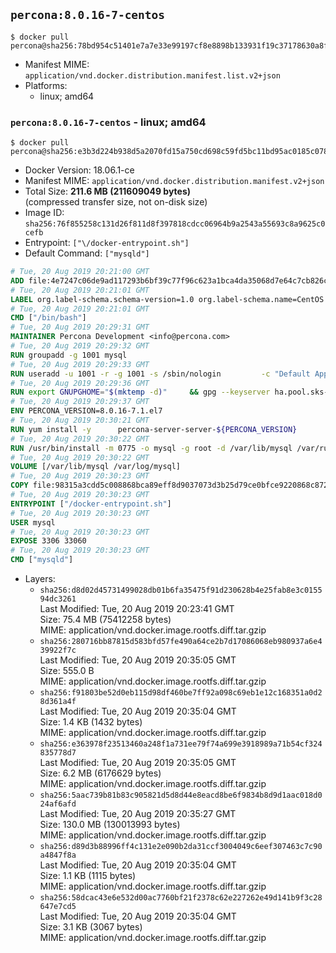 ## `percona:8.0.16-7-centos`

```console
$ docker pull percona@sha256:78bd954c51401e7a7e33e99197cf8e8898b133931f19c37178630a8f9d8cc382
```

-	Manifest MIME: `application/vnd.docker.distribution.manifest.list.v2+json`
-	Platforms:
	-	linux; amd64

### `percona:8.0.16-7-centos` - linux; amd64

```console
$ docker pull percona@sha256:e3b3d224b938d5a2070fd15a750cd698c59fd5bc11bd95ac0185c078ad7e65be
```

-	Docker Version: 18.06.1-ce
-	Manifest MIME: `application/vnd.docker.distribution.manifest.v2+json`
-	Total Size: **211.6 MB (211609049 bytes)**  
	(compressed transfer size, not on-disk size)
-	Image ID: `sha256:76f855258c131d26f811d8f397818cdcc06964b9a2543a55693c8a9625c0cefb`
-	Entrypoint: `["\/docker-entrypoint.sh"]`
-	Default Command: `["mysqld"]`

```dockerfile
# Tue, 20 Aug 2019 20:21:00 GMT
ADD file:4e7247c06de9ad117293b6bf39c77f96c623a1bca4da35068d7e64c7cb826c08 in / 
# Tue, 20 Aug 2019 20:21:01 GMT
LABEL org.label-schema.schema-version=1.0 org.label-schema.name=CentOS Base Image org.label-schema.vendor=CentOS org.label-schema.license=GPLv2 org.label-schema.build-date=20190801
# Tue, 20 Aug 2019 20:21:01 GMT
CMD ["/bin/bash"]
# Tue, 20 Aug 2019 20:29:31 GMT
MAINTAINER Percona Development <info@percona.com>
# Tue, 20 Aug 2019 20:29:32 GMT
RUN groupadd -g 1001 mysql
# Tue, 20 Aug 2019 20:29:33 GMT
RUN useradd -u 1001 -r -g 1001 -s /sbin/nologin 		-c "Default Application User" mysql
# Tue, 20 Aug 2019 20:29:36 GMT
RUN export GNUPGHOME="$(mktemp -d)" 	&& gpg --keyserver ha.pool.sks-keyservers.net --recv-keys 430BDF5C56E7C94E848EE60C1C4CBDCDCD2EFD2A 	&& gpg --export --armor 430BDF5C56E7C94E848EE60C1C4CBDCDCD2EFD2A > ${GNUPGHOME}/RPM-GPG-KEY-Percona 	&& rpmkeys --import ${GNUPGHOME}/RPM-GPG-KEY-Percona /etc/pki/rpm-gpg/RPM-GPG-KEY-CentOS-7 	&& curl -L -o /tmp/percona-release.rpm https://repo.percona.com/yum/percona-release-latest.noarch.rpm 	&& rpmkeys --checksig /tmp/percona-release.rpm 	&& yum install -y /tmp/percona-release.rpm 	&& rm -rf "$GNUPGHOME" /tmp/percona-release.rpm 	&& rpm --import /etc/pki/rpm-gpg/PERCONA-PACKAGING-KEY 	&& percona-release disable all 	&& percona-release setup ps80
# Tue, 20 Aug 2019 20:29:37 GMT
ENV PERCONA_VERSION=8.0.16-7.1.el7
# Tue, 20 Aug 2019 20:30:21 GMT
RUN yum install -y 		percona-server-server-${PERCONA_VERSION} 		percona-server-tokudb-${PERCONA_VERSION} 		percona-server-rocksdb-${PERCONA_VERSION} 		jemalloc 		which 		policycoreutils 	&& yum clean all 	&& rm -rf /var/cache/yum /var/lib/mysql
# Tue, 20 Aug 2019 20:30:22 GMT
RUN /usr/bin/install -m 0775 -o mysql -g root -d /var/lib/mysql /var/run/mysqld /docker-entrypoint-initdb.d 	&& find /etc/my.cnf /etc/my.cnf.d -name '*.cnf' -print0 		| xargs -0 grep -lZE '^(bind-address|log|user)' 		| xargs -rt -0 sed -Ei 's/^(bind-address|log|user)/#&/' 	&& echo '!includedir /etc/my.cnf.d' >> /etc/my.cnf 	&& printf '[mysqld]\nskip-host-cache\nskip-name-resolve\n' > /etc/my.cnf.d/docker.cnf 	&& /usr/bin/install -m 0664 -o mysql -g root /dev/null /etc/sysconfig/mysql 	&& echo "LD_PRELOAD=/usr/lib64/libjemalloc.so.1" >> /etc/sysconfig/mysql 	&& echo "THP_SETTING=never" >> /etc/sysconfig/mysql 	&& chown -R mysql:root /etc/my.cnf /etc/my.cnf.d 	&& chmod -R ug+rwX /etc/my.cnf /etc/my.cnf.d
# Tue, 20 Aug 2019 20:30:22 GMT
VOLUME [/var/lib/mysql /var/log/mysql]
# Tue, 20 Aug 2019 20:30:23 GMT
COPY file:98315a3cdd5c008868bca89eff8d9037073d3b25d79ce0bfce9220868c87243b in /docker-entrypoint.sh 
# Tue, 20 Aug 2019 20:30:23 GMT
ENTRYPOINT ["/docker-entrypoint.sh"]
# Tue, 20 Aug 2019 20:30:23 GMT
USER mysql
# Tue, 20 Aug 2019 20:30:23 GMT
EXPOSE 3306 33060
# Tue, 20 Aug 2019 20:30:23 GMT
CMD ["mysqld"]
```

-	Layers:
	-	`sha256:d8d02d45731499028db01b6fa35475f91d230628b4e25fab8e3c015594dc3261`  
		Last Modified: Tue, 20 Aug 2019 20:23:41 GMT  
		Size: 75.4 MB (75412258 bytes)  
		MIME: application/vnd.docker.image.rootfs.diff.tar.gzip
	-	`sha256:280716bb87815d583bfd57fe490a64ce2b7d17086068eb980937a6e439922f7c`  
		Last Modified: Tue, 20 Aug 2019 20:35:05 GMT  
		Size: 555.0 B  
		MIME: application/vnd.docker.image.rootfs.diff.tar.gzip
	-	`sha256:f91803be52d0eb115d98df460be7ff92a098c69eb1e12c168351a0d28d361a4f`  
		Last Modified: Tue, 20 Aug 2019 20:35:04 GMT  
		Size: 1.4 KB (1432 bytes)  
		MIME: application/vnd.docker.image.rootfs.diff.tar.gzip
	-	`sha256:e363978f23513460a248f1a731ee79f74a699e3918989a71b54cf324835778d7`  
		Last Modified: Tue, 20 Aug 2019 20:35:05 GMT  
		Size: 6.2 MB (6176629 bytes)  
		MIME: application/vnd.docker.image.rootfs.diff.tar.gzip
	-	`sha256:5aac739b81b83c905821d5d8d44e8eacd8be6f9834b8d9d1aac018d024af6afd`  
		Last Modified: Tue, 20 Aug 2019 20:35:27 GMT  
		Size: 130.0 MB (130013993 bytes)  
		MIME: application/vnd.docker.image.rootfs.diff.tar.gzip
	-	`sha256:d89d3b88996ff4c131e2e090b2da31ccf3004049c6eef307463c7c90a4847f8a`  
		Last Modified: Tue, 20 Aug 2019 20:35:04 GMT  
		Size: 1.1 KB (1115 bytes)  
		MIME: application/vnd.docker.image.rootfs.diff.tar.gzip
	-	`sha256:58dcac43e6e532d00ac7760bf21f2378c62e227262e49d141b9f3c28647e7cd5`  
		Last Modified: Tue, 20 Aug 2019 20:35:04 GMT  
		Size: 3.1 KB (3067 bytes)  
		MIME: application/vnd.docker.image.rootfs.diff.tar.gzip
